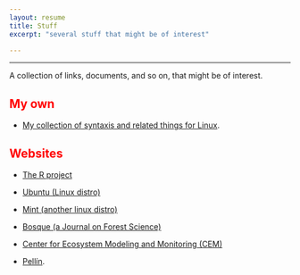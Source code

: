 ```yaml
---
layout: resume
title: Stuff 
excerpt: "several stuff that might be of interest"

---
```


<style>H1{color:DarkRed;}</style>
<style>H2{color:Red;}</style>

--------

A collection of links, documents, and so on, that might be of interest. 

## My own

* [My collection of syntaxis and related things for Linux](./myLinuxHelp/myLinuxHelp.html).


## Websites 

* [The R project](https://www.r-project.org/)
* [Ubuntu (Linux distro)](https://www.ubuntu.com/)
* [Mint (another linux distro)](https://linuxmint.com/)
* [Bosque (a Journal on Forest Science)](https://www.revistabosque.cl/)
* [Center for Ecosystem Modeling and Monitoring (CEM)](https://cem.umayor.cl/)

* [Pellín](./pellinWeb/docs/index.html).
